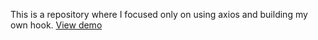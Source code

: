 This is a repository where I focused only on using axios and building my own hook. 
[View demo](https://books-testing-fetch.vercel.app/)
